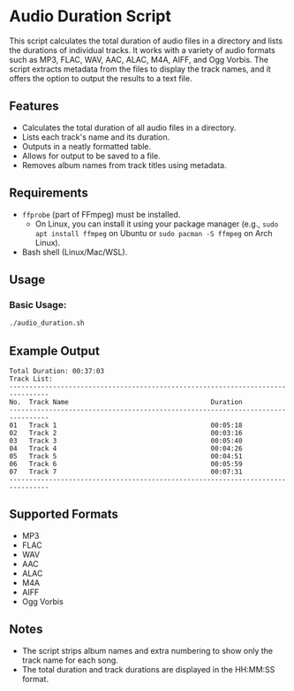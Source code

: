 # Audio Duration Script

This script calculates the total duration of audio files in a directory and lists the durations of individual tracks. It works with a variety of audio formats such as MP3, FLAC, WAV, AAC, ALAC, M4A, AIFF, and Ogg Vorbis. The script extracts metadata from the files to display the track names, and it offers the option to output the results to a text file.

## Features

- Calculates the total duration of all audio files in a directory.
- Lists each track's name and its duration.
- Outputs in a neatly formatted table.
- Allows for output to be saved to a file.
- Removes album names from track titles using metadata.

## Requirements

- `ffprobe` (part of FFmpeg) must be installed.
  - On Linux, you can install it using your package manager (e.g., `sudo apt install ffmpeg` on Ubuntu or `sudo pacman -S ffmpeg` on Arch Linux).
- Bash shell (Linux/Mac/WSL).

## Usage

### Basic Usage:
```bash
./audio_duration.sh
```
## Example Output
````
Total Duration: 00:37:03
Track List:
--------------------------------------------------------------------------------
No.  Track Name                                    Duration
--------------------------------------------------------------------------------
01   Track 1                                       00:05:18
02   Track 2                                       00:03:16
03   Track 3                                       00:05:40
04   Track 4                                       00:04:26
05   Track 5                                       00:04:51
06   Track 6                                       00:05:59
07   Track 7                                       00:07:31
--------------------------------------------------------------------------------
````

## Supported Formats

- MP3
- FLAC
- WAV
- AAC
- ALAC
- M4A
- AIFF
- Ogg Vorbis

## Notes

- The script strips album names and extra numbering to show only the track name for each song.
- The total duration and track durations are displayed in the HH:MM:SS format.
